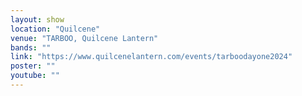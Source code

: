 ```yaml
---
layout: show
location: "Quilcene"
venue: "TARBOO, Quilcene Lantern"
bands: ""
link: "https://www.quilcenelantern.com/events/tarboodayone2024"
poster: ""
youtube: ""
---
```



